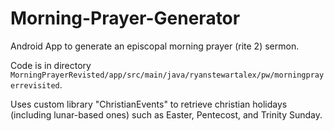# Morning-Prayer-Generator
Android App to generate an episcopal morning prayer (rite 2) sermon.

Code is in directory `MorningPrayerRevisted/app/src/main/java/ryanstewartalex/pw/morningprayerrevisited`.

Uses custom library "ChristianEvents" to retrieve christian holidays (including lunar-based ones) such as Easter, Pentecost, and Trinity Sunday.
